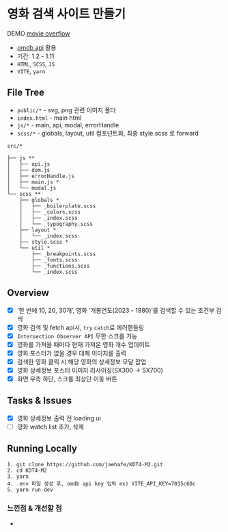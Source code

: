 # 영화 검색 사이트 만들기

DEMO [movie overflow](https://movie-overflow.vercel.app/)

- [omdb api](https://www.omdbapi.com/) 활용
- 기간: 1.2 - 1.11
- `HTML`, `SCSS`, `JS`
- `VITE`, `yarn`

## File Tree

- `public/*` - svg, png 관련 이미지 폴더
- `index.html` - main html
- `js/*` - main, api, modal, errorHandle
- `scss/*` - globals, layout, util 컴포넌트화, 최종 style.scss 로 forward

```
src/*

├── js **
│   ├── api.js
│   ├── dom.js
│   ├── errorHandle.js
│   ├── main.js *
│   └── modal.js
└── scss **
    ├── globals *
    │   ├── _boilerplate.scss
    │   ├── _colors.scss
    │   ├── _index.scss
    │   └── _typography.scss
    ├── layout *
    │   └── _index.scss
    ├── style.scss *
    └── util *
        ├── _breakpoints.scss
        ├── _fonts.scss
        ├── _functions.scss
        └── _index.scss
```

## Overview

- [x] ‘한 번에 10, 20, 30개’, 영화 ‘개봉연도(2023 - 1980)’를 검색할 수 있는 조건부 검색
- [x] 영화 검색 및 fetch api시, `try` `catch`로 에러핸들링
- [x] `Intersection Observer API` 무한 스크롤 기능
- [x] 영화를 가져올 때마다 현재 가져온 영화 개수 업데이트
- [x] 영화 포스터가 없을 경우 대체 이미지를 출력
- [x] 검색한 영화 클릭 시 해당 영화의 상세정보 모달 팝업
- [x] 영화 상세정보 포스터 이미지 리사이징(SX300 → SX700)
- [x] 화면 우측 하단, 스크롤 최상단 이동 버튼

## Tasks & Issues

- [x] 영화 상세정보 출력 전 loading ui
- [ ] 영화 watch list 추가, 삭제

## Running Locally

```
1. git clone https://github.com/jaehafe/KDT4-M2.git
2. cd KDT4-M2
3. yarn
4. .env 파일 생성 후, omdb api key 입력 ex) VITE_API_KEY=7035c60c
5. yarn run dev
```

### 느낀점 & 개선할 점

-
